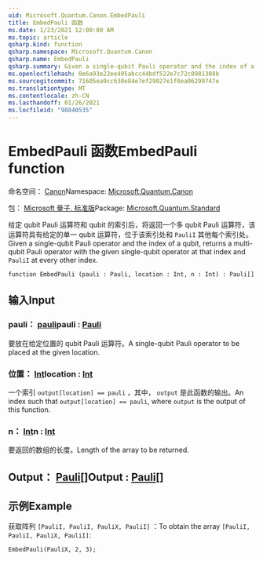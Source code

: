 ```yaml
---
uid: Microsoft.Quantum.Canon.EmbedPauli
title: EmbedPauli 函数
ms.date: 1/23/2021 12:00:00 AM
ms.topic: article
qsharp.kind: function
qsharp.namespace: Microsoft.Quantum.Canon
qsharp.name: EmbedPauli
qsharp.summary: Given a single-qubit Pauli operator and the index of a qubit, returns a multi-qubit Pauli operator with the given single-qubit operator at that index and `PauliI` at every other index.
ms.openlocfilehash: 0e6a93e22ee495abcc44bdf522e7c72c0981308b
ms.sourcegitcommit: 71605ea9cc630e84e7ef29027e1f0ea06299747e
ms.translationtype: MT
ms.contentlocale: zh-CN
ms.lasthandoff: 01/26/2021
ms.locfileid: "98840535"
---
```

# <a name="embedpauli-function"></a><span data-ttu-id="f8b14-102">EmbedPauli 函数</span><span class="sxs-lookup"><span data-stu-id="f8b14-102">EmbedPauli function</span></span>

<span data-ttu-id="f8b14-103">命名空间： [Canon](xref:Microsoft.Quantum.Canon)</span><span class="sxs-lookup"><span data-stu-id="f8b14-103">Namespace: [Microsoft.Quantum.Canon](xref:Microsoft.Quantum.Canon)</span></span>

<span data-ttu-id="f8b14-104">包： [Microsoft 量子. 标准版](https://nuget.org/packages/Microsoft.Quantum.Standard)</span><span class="sxs-lookup"><span data-stu-id="f8b14-104">Package: [Microsoft.Quantum.Standard](https://nuget.org/packages/Microsoft.Quantum.Standard)</span></span>


<span data-ttu-id="f8b14-105">给定 qubit Pauli 运算符和 qubit 的索引后，将返回一个多 qubit Pauli 运算符，该运算符具有给定的单一 qubit 运算符，位于该索引处和 `PauliI` 其他每个索引处。</span><span class="sxs-lookup"><span data-stu-id="f8b14-105">Given a single-qubit Pauli operator and the index of a qubit, returns a multi-qubit Pauli operator with the given single-qubit operator at that index and `PauliI` at every other index.</span></span>

```qsharp
function EmbedPauli (pauli : Pauli, location : Int, n : Int) : Pauli[]
```


## <a name="input"></a><span data-ttu-id="f8b14-106">输入</span><span class="sxs-lookup"><span data-stu-id="f8b14-106">Input</span></span>

### <a name="pauli--pauli"></a><span data-ttu-id="f8b14-107">pauli： [pauli](xref:microsoft.quantum.lang-ref.pauli)</span><span class="sxs-lookup"><span data-stu-id="f8b14-107">pauli : [Pauli](xref:microsoft.quantum.lang-ref.pauli)</span></span>

<span data-ttu-id="f8b14-108">要放在给定位置的 qubit Pauli 运算符。</span><span class="sxs-lookup"><span data-stu-id="f8b14-108">A single-qubit Pauli operator to be placed at the given location.</span></span>


### <a name="location--int"></a><span data-ttu-id="f8b14-109">位置： [Int](xref:microsoft.quantum.lang-ref.int)</span><span class="sxs-lookup"><span data-stu-id="f8b14-109">location : [Int](xref:microsoft.quantum.lang-ref.int)</span></span>

<span data-ttu-id="f8b14-110">一个索引 `output[location] == pauli` ，其中， `output` 是此函数的输出。</span><span class="sxs-lookup"><span data-stu-id="f8b14-110">An index such that `output[location] == pauli`, where `output` is the output of this function.</span></span>


### <a name="n--int"></a><span data-ttu-id="f8b14-111">n： [Int](xref:microsoft.quantum.lang-ref.int)</span><span class="sxs-lookup"><span data-stu-id="f8b14-111">n : [Int](xref:microsoft.quantum.lang-ref.int)</span></span>

<span data-ttu-id="f8b14-112">要返回的数组的长度。</span><span class="sxs-lookup"><span data-stu-id="f8b14-112">Length of the array to be returned.</span></span>



## <a name="output--pauli"></a><span data-ttu-id="f8b14-113">Output： [Pauli](xref:microsoft.quantum.lang-ref.pauli)[]</span><span class="sxs-lookup"><span data-stu-id="f8b14-113">Output : [Pauli](xref:microsoft.quantum.lang-ref.pauli)[]</span></span>



## <a name="example"></a><span data-ttu-id="f8b14-114">示例</span><span class="sxs-lookup"><span data-stu-id="f8b14-114">Example</span></span>

<span data-ttu-id="f8b14-115">获取阵列 `[PauliI, PauliI, PauliX, PauliI]` ：</span><span class="sxs-lookup"><span data-stu-id="f8b14-115">To obtain the array `[PauliI, PauliI, PauliX, PauliI]`:</span></span>

```qsharp
EmbedPauli(PauliX, 2, 3);
```